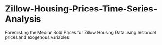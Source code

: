 # Zillow-Housing-Prices-Time-Series-Analysis
Forecasting the Median Sold Prices for Zillow Housing Data using historical prices and exogenous variables
